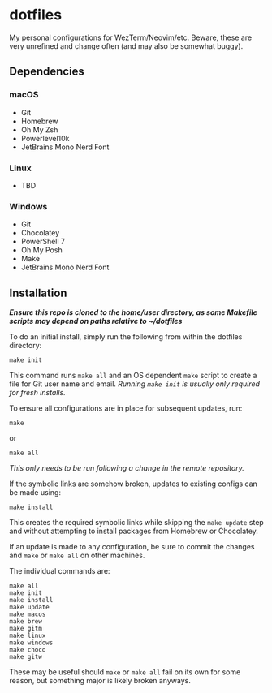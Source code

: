 # dotfiles
My personal configurations for WezTerm/Neovim/etc.
Beware, these are very unrefined and change often (and may also be somewhat buggy).

## Dependencies
### macOS
- Git
- Homebrew
- Oh My Zsh
- Powerlevel10k
- JetBrains Mono Nerd Font

### Linux
- TBD

### Windows
- Git
- Chocolatey
- PowerShell 7
- Oh My Posh
- Make
- JetBrains Mono Nerd Font

## Installation
***Ensure this repo is cloned to the home/user directory, as some Makefile scripts may depend on paths relative to ~/dotfiles***

To do an initial install, simply run the following from within the dotfiles directory:
```
make init
```
This command runs `make all` and an OS dependent `make` script to create a file for Git user name and email.
*Running `make init` is usually only required for fresh installs.*

To ensure all configurations are in place for subsequent updates, run:
```
make
```
or
```
make all
```
*This only needs to be run following a change in the remote repository.*

If the symbolic links are somehow broken, updates to existing configs can be made using:
```
make install
```
This creates the required symbolic links while skipping the `make update` step and without attempting to install packages from Homebrew or Chocolatey.

If an update is made to any configuration, be sure to commit the changes and `make` or `make all` on other machines.

The individual commands are:
```
make all
make init
make install
make update
make macos
make brew
make gitm
make linux
make windows
make choco
make gitw
```
These may be useful should `make` or `make all` fail on its own for some reason, but something major is likely broken anyways.
